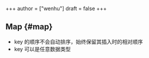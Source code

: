 +++
author = ["wenhu"]
draft = false
+++

## Map {#map}

-   key 的顺序不会自动排序，始终保留其插入时的相对顺序
-   key 可以是任意数据类型
